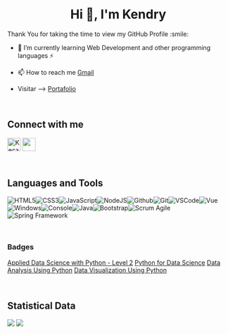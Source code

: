 <h1 align="center">Hi 👋, I'm Kendry</h1>

<div size='20px'>Thank You for taking the time to view my GitHub Profile :smile: </div>

- 🌱 I’m currently learning Web Development and other programming languages ⚡

- 📫 How to reach me [Gmail](carvajalkendri@gmail.com)

- Visitar --> [Portafolio](https://portfolio-personal-complete-ken.vercel.app/)

<br>

## Connect with me 
<p align="left">
  <a href="https://www.linkedin.com/in/kendry-c-501639206/" target="blank"><img align="center"
      src="https://raw.githubusercontent.com/rahuldkjain/github-profile-readme-generator/master/src/images/icons/Social/linked-in-alt.svg"
      alt="Kecar2" width="30" /></a>
  <a href = 'https://www.github.com/Kecar2'> <img width = '30px' align= 'center' src="https://raw.githubusercontent.com/rahulbanerjee26/githubAboutMeGenerator/main/icons/github.svg"/></a>
</p>

<br>

## Languages and Tools
![HTML5](https://img.icons8.com/color/30/html-5.png)![CSS3](https://img.icons8.com/color/30/css3.png)![JavaScript](https://img.icons8.com/color/30/javascript.png)![NodeJS](https://img.icons8.com/color/30/nodejs.png)![Github](https://img.icons8.com/material-outlined/30/github.png)![Git](https://img.icons8.com/color/30/git.png)![VSCode](https://img.icons8.com/color/30/visual-studio-code-2019.png)![Vue](https://img.icons8.com/color/30/000000/vue-js.png)![Windows](https://img.icons8.com/color/30/windows-10.png)![Console](https://img.icons8.com/color/30/console.png)![Java](https://img.icons8.com/color/30/000000/java-coffee-cup-logo--v1.png)![Bootstrap](https://img.icons8.com/color/30/000000/bootstrap.png)![Scrum Agile](https://img.icons8.com/external-flaticons-flat-flat-icons/30/000000/external-scrum-agile-flaticons-flat-flat-icons-6.png)![Spring Framework](https://img.icons8.com/color/30/000000/spring-logo.png)

<br>

### Badges
[Applied Data Science with Python - Level 2](https://www.credly.com/badges/fc29f859-30c2-4322-94b7-ff9487d3e9bb/public_url)
[Python for Data Science](https://www.credly.com/badges/56488ebd-5e10-4b6e-a91b-ae3b8d634c91/public_url)
[Data Analysis Using Python](https://www.credly.com/badges/35babddb-e94a-4b6f-9947-49d26f4a98f7/public_url)
[Data Visualization Using Python](https://www.credly.com/badges/e03c577b-250b-4890-bc34-68b96be23fef/public_url)
         
<br>

## Statistical Data 
![](https://github.com/Kecar2/GitHubStats/blob/master/generated/overview.svg#gh-dark-mode-only)
![](https://github.com/Kecar2/GitHubStats/blob/master/generated/languages.svg#gh-dark-mode-only)

<br>



